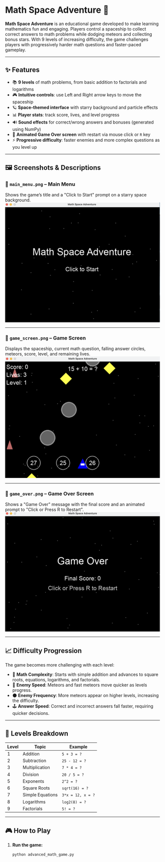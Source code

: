 # Math Space Adventure 🚀

**Math Space Adventure** is an educational game developed to make learning mathematics fun and engaging. Players control a spaceship to collect correct answers to math problems while dodging meteors and collecting bonus stars. With 9 levels of increasing difficulty, the game challenges players with progressively harder math questions and faster-paced gameplay.

---

## ✨ Features

- 📚 **9 levels** of math problems, from basic addition to factorials and logarithms  
- 🎮 **Intuitive controls**: use Left and Right arrow keys to move the spaceship  
- 🪐 **Space-themed interface** with starry background and particle effects  
- 📊 **Player stats**: track score, lives, and level progress  
- 🔊 **Sound effects** for correct/wrong answers and bonuses (generated using NumPy)  
- 🔄 **Animated Game Over screen** with restart via mouse click or `R` key  
- ⚡ **Progressive difficulty**: faster enemies and more complex questions as you level up  

---

## 🖼️ Screenshots & Descriptions

### 🔹 `main_menu.png` – Main Menu  
Shows the game’s title and a "Click to Start" prompt on a starry space background.  
![Main Menu](images/main_menu.png)

---

### 🔹 `game_screen.png` – Game Screen  
Displays the spaceship, current math question, falling answer circles, meteors, score, level, and remaining lives.  
![Game Screen](images/game_screen.png)

---

### 🔹 `game_over.png` – Game Over Screen  
Shows a "Game Over" message with the final score and an animated prompt to "Click or Press R to Restart".  
![Game Over](images/game_over.png)

---

## 📈 Difficulty Progression

The game becomes more challenging with each level:

- 🧠 **Math Complexity**: Starts with simple addition and advances to square roots, equations, logarithms, and factorials.  
- 🚀 **Enemy Speed**: Meteors and fast meteors move quicker as levels progress.  
- 🌑 **Enemy Frequency**: More meteors appear on higher levels, increasing the difficulty.  
- 🕹️ **Answer Speed**: Correct and incorrect answers fall faster, requiring quicker decisions.  

---

## 🧮 Levels Breakdown

| Level | Topic                  | Example                     |
|-------|------------------------|-----------------------------|
| 1     | Addition               | `5 + 3 = ?`                 |
| 2     | Subtraction            | `25 - 12 = ?`               |
| 3     | Multiplication         | `7 * 4 = ?`                 |
| 4     | Division               | `20 / 5 = ?`                |
| 5     | Exponents              | `2^2 = ?`                   |
| 6     | Square Roots           | `sqrt(16) = ?`              |
| 7     | Simple Equations       | `3*x = 12, x = ?`           |
| 8     | Logarithms             | `log2(8) = ?`               |
| 9     | Factorials             | `5! = ?`                    |

---

## 🎮 How to Play

1. **Run the game:**
   ```bash
   python advanced_math_game.py
